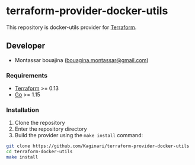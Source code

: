 # terraform-provider-docker-utils

This repository is docker-utils provider for [Terraform](https://www.terraform.io).

## Developer
- Montassar bouajina (bouagina.montassar@gmail.com)
### Requirements

- [Terraform](https://www.terraform.io/downloads.html) >= 0.13
- [Go](https://golang.org/doc/install) >= 1.15

### Installation

1. Clone the repository
1. Enter the repository directory
1. Build the provider using the `make install` command:

````bash
git clone https://github.com/Kaginari/terraform-provider-docker-utils
cd terraform-docker-utils
make install
````